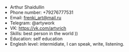 * Arthur Shaidullin
* Phone number: +79276777531
* Email: frenki_art@mail.ru
* Telegram: @artywork
* VK: https://vk.com/artyrich
* Skills: best person in the world ))
* Education: self education
* Englesh level: intermidiate, I can speak, write, listening.
